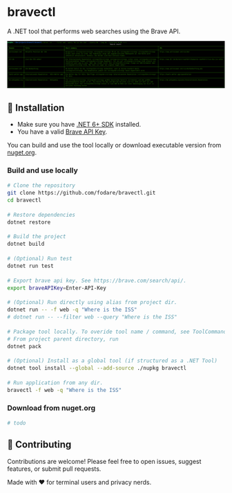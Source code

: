 # bravectl

A .NET tool that performs web searches using the Brave API.

![demo.png](demo.png)

## 🚀 Installation

- Make sure you have [.NET 6+ SDK](https://dotnet.microsoft.com/download) installed.
- You have a valid [Brave API Key](https://brave.com/search/api/).

You can build and use the tool locally or download executable version from [nuget.org](https://www.nuget.org/).

### Build and use locally

  ```bash
  # Clone the repository
  git clone https://github.com/fodare/bravectl.git
  cd bravectl

  # Restore dependencies
  dotnet restore
  
  # Build the project
  dotnet build
  
  # (Optional) Run test
  dotnet run test

  # Export brave api key. See https://brave.com/search/api/.
  export braveAPIKey=Enter-API-Key

  # (Optional) Run directly using alias from project dir.
  dotnet run -- -f web -q "Where is the ISS"
  # dotnet run -- --filter web --query "Where is the ISS"

  # Package tool locally. To overide tool name / command, see ToolCommandName in ...csproj file.
  # From project parent directory, run
  dotnet pack
  
  # (Optional) Install as a global tool (if structured as a .NET Tool)
  dotnet tool install --global --add-source ./nupkg bravectl

  # Run application from any dir.
  bravectl -f web -q "Where is the ISS"
  ```

### Download from nuget.org

```bash
# todo
```

## 🙌 Contributing

Contributions are welcome! Please feel free to open issues, suggest features, or submit pull requests.

Made with ❤️ for terminal users and privacy nerds.
